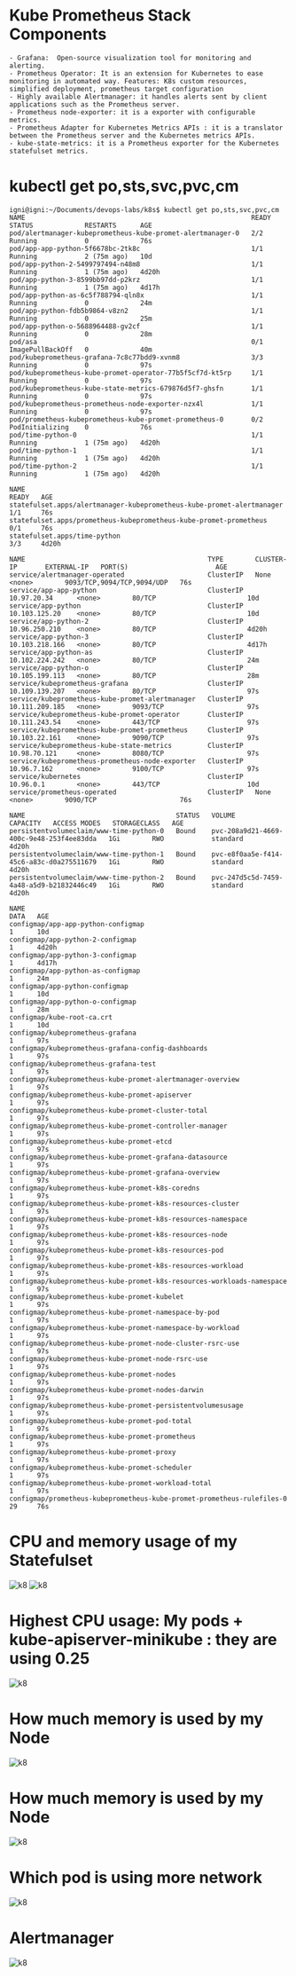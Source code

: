 # Kube Prometheus Stack Components

    - Grafana:  Open-source visualization tool for monitoring and alerting.
    - Prometheus Operator: It is an extension for Kubernetes to ease monitoring in automated way. Features: K8s custom resources, simplified deployment, prometheus target configuration
    - Highly available Alertmanager: it handles alerts sent by client applications such as the Prometheus server.
    - Prometheus node-exporter: it is a exporter with configurable metrics.
    - Prometheus Adapter for Kubernetes Metrics APIs : it is a translator between the Prometheus server and the Kubernetes metrics APIs.
    - kube-state-metrics: it is a Prometheus exporter for the Kubernetes statefulset metrics.

# kubectl get po,sts,svc,pvc,cm

    igni@igni:~/Documents/devops-labs/k8s$ kubectl get po,sts,svc,pvc,cm
    NAME                                                         READY   STATUS             RESTARTS      AGE
    pod/alertmanager-kubeprometheus-kube-promet-alertmanager-0   2/2     Running            0             76s
    pod/app-app-python-5f6678bc-2tk8c                            1/1     Running            2 (75m ago)   10d
    pod/app-python-2-5499797494-n48m8                            1/1     Running            1 (75m ago)   4d20h
    pod/app-python-3-8599bb97dd-p2krz                            1/1     Running            1 (75m ago)   4d17h
    pod/app-python-as-6c5f788794-qln8x                           1/1     Running            0             24m
    pod/app-python-fdb5b9864-v8zn2                               1/1     Running            0             25m
    pod/app-python-o-5688964488-gv2cf                            1/1     Running            0             28m
    pod/asa                                                      0/1     ImagePullBackOff   0             40m
    pod/kubeprometheus-grafana-7c8c77bdd9-xvnm8                  3/3     Running            0             97s
    pod/kubeprometheus-kube-promet-operator-77b5f5cf7d-kt5rp     1/1     Running            0             97s
    pod/kubeprometheus-kube-state-metrics-679876d5f7-ghsfn       1/1     Running            0             97s
    pod/kubeprometheus-prometheus-node-exporter-nzx4l            1/1     Running            0             97s
    pod/prometheus-kubeprometheus-kube-promet-prometheus-0       0/2     PodInitializing    0             76s
    pod/time-python-0                                            1/1     Running            1 (75m ago)   4d20h
    pod/time-python-1                                            1/1     Running            1 (75m ago)   4d20h
    pod/time-python-2                                            1/1     Running            1 (75m ago)   4d20h

    NAME                                                                    READY   AGE
    statefulset.apps/alertmanager-kubeprometheus-kube-promet-alertmanager   1/1     76s
    statefulset.apps/prometheus-kubeprometheus-kube-promet-prometheus       0/1     76s
    statefulset.apps/time-python                                            3/3     4d20h

    NAME                                              TYPE        CLUSTER-IP       EXTERNAL-IP   PORT(S)                      AGE
    service/alertmanager-operated                     ClusterIP   None             <none>        9093/TCP,9094/TCP,9094/UDP   76s
    service/app-app-python                            ClusterIP   10.97.20.34      <none>        80/TCP                       10d
    service/app-python                                ClusterIP   10.103.125.20    <none>        80/TCP                       10d
    service/app-python-2                              ClusterIP   10.96.250.210    <none>        80/TCP                       4d20h
    service/app-python-3                              ClusterIP   10.103.218.166   <none>        80/TCP                       4d17h
    service/app-python-as                             ClusterIP   10.102.224.242   <none>        80/TCP                       24m
    service/app-python-o                              ClusterIP   10.105.199.113   <none>        80/TCP                       28m
    service/kubeprometheus-grafana                    ClusterIP   10.109.139.207   <none>        80/TCP                       97s
    service/kubeprometheus-kube-promet-alertmanager   ClusterIP   10.111.209.185   <none>        9093/TCP                     97s
    service/kubeprometheus-kube-promet-operator       ClusterIP   10.111.243.54    <none>        443/TCP                      97s
    service/kubeprometheus-kube-promet-prometheus     ClusterIP   10.103.22.161    <none>        9090/TCP                     97s
    service/kubeprometheus-kube-state-metrics         ClusterIP   10.98.70.121     <none>        8080/TCP                     97s
    service/kubeprometheus-prometheus-node-exporter   ClusterIP   10.96.7.162      <none>        9100/TCP                     97s
    service/kubernetes                                ClusterIP   10.96.0.1        <none>        443/TCP                      10d
    service/prometheus-operated                       ClusterIP   None             <none>        9090/TCP                     76s

    NAME                                      STATUS   VOLUME                                     CAPACITY   ACCESS MODES   STORAGECLASS   AGE
    persistentvolumeclaim/www-time-python-0   Bound    pvc-208a9d21-4669-400c-9e48-253f4ee83dda   1Gi        RWO            standard       4d20h
    persistentvolumeclaim/www-time-python-1   Bound    pvc-e8f0aa5e-f414-45c6-a83c-d0a275511679   1Gi        RWO            standard       4d20h
    persistentvolumeclaim/www-time-python-2   Bound    pvc-247d5c5d-7459-4a48-a5d9-b21832446c49   1Gi        RWO            standard       4d20h

    NAME                                                                     DATA   AGE
    configmap/app-app-python-configmap                                       1      10d
    configmap/app-python-2-configmap                                         1      4d20h
    configmap/app-python-3-configmap                                         1      4d17h
    configmap/app-python-as-configmap                                        1      24m
    configmap/app-python-configmap                                           1      10d
    configmap/app-python-o-configmap                                         1      28m
    configmap/kube-root-ca.crt                                               1      10d
    configmap/kubeprometheus-grafana                                         1      97s
    configmap/kubeprometheus-grafana-config-dashboards                       1      97s
    configmap/kubeprometheus-grafana-test                                    1      97s
    configmap/kubeprometheus-kube-promet-alertmanager-overview               1      97s
    configmap/kubeprometheus-kube-promet-apiserver                           1      97s
    configmap/kubeprometheus-kube-promet-cluster-total                       1      97s
    configmap/kubeprometheus-kube-promet-controller-manager                  1      97s
    configmap/kubeprometheus-kube-promet-etcd                                1      97s
    configmap/kubeprometheus-kube-promet-grafana-datasource                  1      97s
    configmap/kubeprometheus-kube-promet-grafana-overview                    1      97s
    configmap/kubeprometheus-kube-promet-k8s-coredns                         1      97s
    configmap/kubeprometheus-kube-promet-k8s-resources-cluster               1      97s
    configmap/kubeprometheus-kube-promet-k8s-resources-namespace             1      97s
    configmap/kubeprometheus-kube-promet-k8s-resources-node                  1      97s
    configmap/kubeprometheus-kube-promet-k8s-resources-pod                   1      97s
    configmap/kubeprometheus-kube-promet-k8s-resources-workload              1      97s
    configmap/kubeprometheus-kube-promet-k8s-resources-workloads-namespace   1      97s
    configmap/kubeprometheus-kube-promet-kubelet                             1      97s
    configmap/kubeprometheus-kube-promet-namespace-by-pod                    1      97s
    configmap/kubeprometheus-kube-promet-namespace-by-workload               1      97s
    configmap/kubeprometheus-kube-promet-node-cluster-rsrc-use               1      97s
    configmap/kubeprometheus-kube-promet-node-rsrc-use                       1      97s
    configmap/kubeprometheus-kube-promet-nodes                               1      97s
    configmap/kubeprometheus-kube-promet-nodes-darwin                        1      97s
    configmap/kubeprometheus-kube-promet-persistentvolumesusage              1      97s
    configmap/kubeprometheus-kube-promet-pod-total                           1      97s
    configmap/kubeprometheus-kube-promet-prometheus                          1      97s
    configmap/kubeprometheus-kube-promet-proxy                               1      97s
    configmap/kubeprometheus-kube-promet-scheduler                           1      97s
    configmap/kubeprometheus-kube-promet-workload-total                      1      97s
    configmap/prometheus-kubeprometheus-kube-promet-prometheus-rulefiles-0   29     76s

# CPU and memory usage of my Statefulset

![k8](../screenshots/14_2.png)
![k8](../screenshots/14_3.png)

# Highest CPU usage: My pods + kube-apiserver-minikube : they are using 0.25

![k8](../screenshots/14_0.png)

# How much memory is used by my Node

![k8](../screenshots/14_4.png)

# How much memory is used by my Node

![k8](../screenshots/14_5.png)

# Which pod is using more network

![k8](../screenshots/14_6.png)

# Alertmanager

![k8](../screenshots/14_7.png)
